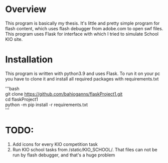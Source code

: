 # Overview
This program is basically my thesis. It's little and pretty simple program for flash content, which uses flash debugger from adobe.com to open swf files.  
This program uses Flask for interface with which I tried to simulate School KIO site.  

# Installation
This program is written with python3.9 and uses Flask.
To run it on your pc you have to clone it and install all required packages with requirements.txt  

'''bash  
git clone https://github.com/bahioganns/flaskProject1.git  
cd flaskProject1  
python -m pip install -r requirements.txt  
'''



# TODO: 
1. Add icons for every KIO competition task
2. Run KIO school tasks from /static/KIO_SCHOOL/. That files can not be run by flash debugger, and that's a huge problem